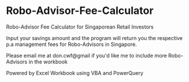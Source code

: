 # Robo-Advisor-Fee-Calculator
Robo-Advisor Fee Calculator for Singaporean Retail Investors

Input your savings amount and the program will return you the respective p.a management fees for Robo-Advisors in Singapore.

Please email me at don.cwf@gmail if you'd like me to include more Robo-Advisors in the workbook

Powered by Excel Workbook using VBA and PowerQuery
